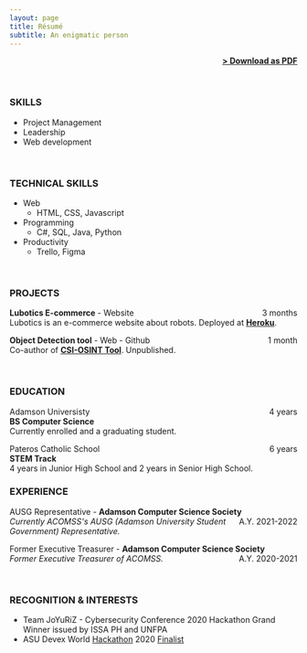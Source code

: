 ```yaml
---
layout: page
title: Résumé
subtitle: An enigmatic person
---
```


<span style="float: right; "><a href="{{ '/assets/resume.pdf' | prepend: site.baseurl }}"><strong>> Download as PDF</strong></a> </span>
<br>


<br>

### SKILLS
- Project Management
- Leadership
- Web development

<br>

### TECHNICAL SKILLS
- Web
  - HTML, CSS, Javascript
- Programming
  - C#, SQL, Java, Python
- Productivity
  - Trello, Figma

<br>

### PROJECTS
**Lubotics E-commerce** - Website <span style="float: right; ">3 months</span>  
Lubotics is an e-commerce website about robots. Deployed at <strong><a href="http://lubotics.herokuapp.com">Heroku</a></strong>.

**Object Detection tool** - Web - Github <span style="float: right; ">1 month</span>  
Co-author of <strong><a href="https://github.com/aerasmo/csi-osint-tool">CSI-OSINT Tool</a></strong>. Unpublished.

<br>

### EDUCATION

Adamson Universisty <span style="float: right; ">4 years</span>  
**BS Computer Science**  
Currently enrolled and a graduating student.
 
Pateros Catholic School <span style="float: right; ">6 years</span>  
**STEM Track**  
4 years in Junior High School and 2 years in Senior High School.


### EXPERIENCE

<!-- Title - **Comapany** <span style="float: right; ">Duration</span>  
_Description Phasellus a tellus volutpat, ornare sapien et, lacinia erat. Suspendisse congue, enim vitae mattis pulvinar, eros lacus porttitor neque, eu sodales nibh metus nec arcu. Vestibulum ante ipsum primis in faucibus orci luctus et ultrices posuere cubilia Curae;_  
Technologies used  

Title - **Comapany** <span style="float: right; ">Duration</span>  
_Description Phasellus a tellus volutpat, ornare sapien et, lacinia erat. Suspendisse congue, enim vitae mattis pulvinar, eros lacus porttitor neque, eu sodales nibh metus nec arcu. Vestibulum ante ipsum primis in faucibus orci luctus et ultrices posuere cubilia Curae;_  
Technologies used   -->

AUSG Representative - **Adamson Computer Science Society** <span style="float: right; ">A.Y. 2021-2022</span>  
_Currently ACOMSS's AUSG (Adamson University Student Government) Representative._  

Former Executive Treasurer - **Adamson Computer Science Society** <span style="float: right; ">A.Y. 2020-2021</span>  
_Former Executive Treasurer of ACOMSS._  


<br>

### RECOGNITION & INTERESTS

- Team JoYuRiZ - Cybersecurity Conference 2020 Hackathon Grand Winner issued by ISSA PH and UNFPA
- ASU Devex World <a href="https://pages.devex.com/devex-world-2020-hackathon.html">Hackathon</a> 2020 <a href="https://youtu.be/ZoB3PmofY2s">Finalist</a>
